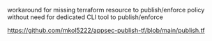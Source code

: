 workaround for missing terraform resource to publish/enforce policy
without need for dedicated CLI tool to publish/enforce

https://github.com/mkol5222/appsec-publish-tf/blob/main/publish.tf
